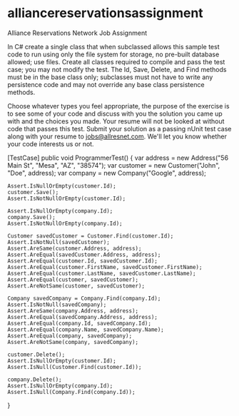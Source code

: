 # alliancereservationsassignment
Alliance Reservations Network Job Assignment

In C# create a single class that when subclassed allows this sample test code to run using only the file system for storage, no pre-built database allowed; use files.  Create all classes required to compile and pass the test case; you may not modify the test.  The Id, Save, Delete, and Find methods must be in the base class only; subclasses must not have to write any persistence code and may not override any base class persistence methods. 

Choose whatever types you feel appropriate, the purpose of the exercise is to see some of your code and discuss with you the solution you came up with and the choices you made.  Your resume will not be looked at without code that passes this test. Submit your solution as a passing nUnit test case along with your resume to jobs@allresnet.com.  We'll let you know whether your code interests us or not.

[TestCase]
public void ProgrammerTest() {
    var address = new Address("56 Main St", "Mesa", "AZ", "38574");
    var customer = new Customer("John", "Doe", address);
    var company = new Company("Google", address);

    Assert.IsNullOrEmpty(customer.Id);
    customer.Save();
    Assert.IsNotNullOrEmpty(customer.Id);

    Assert.IsNullOrEmpty(company.Id);
    company.Save();
    Assert.IsNotNullOrEmpty(company.Id);

    Customer savedCustomer = Customer.Find(customer.Id);
    Assert.IsNotNull(savedCustomer);
    Assert.AreSame(customer.Address, address);
    Assert.AreEqual(savedCustomer.Address, address);
    Assert.AreEqual(customer.Id, savedCustomer.Id);
    Assert.AreEqual(customer.FirstName, savedCustomer.FirstName);
    Assert.AreEqual(customer.LastName, savedCustomer.LastName);
    Assert.AreEqual(customer, savedCustomer);
    Assert.AreNotSame(customer, savedCustomer);

    Company savedCompany = Company.Find(company.Id);
    Assert.IsNotNull(savedCompany);
    Assert.AreSame(company.Address, address);
    Assert.AreEqual(savedCompany.Address, address);
    Assert.AreEqual(company.Id, savedCompany.Id);
    Assert.AreEqual(company.Name, savedCompany.Name);
    Assert.AreEqual(company, savedCompany);
    Assert.AreNotSame(company, savedCompany);

    customer.Delete();
    Assert.IsNullOrEmpty(customer.Id);
    Assert.IsNull(Customer.Find(customer.Id));

    company.Delete();
    Assert.IsNullOrEmpty(company.Id);
    Assert.IsNull(Company.Find(company.Id));
}
